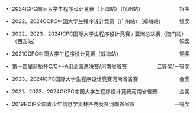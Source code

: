 - <p style="text-align:left;">2024ICPC国际大学生程序设计竞赛（上海站）（杭州站）<span style="float:right;">银奖</span></p>
- <p style="text-align:left;">2022、2024CCPC中国大学生程序设计竞赛（广州站）（郑州站）   <span style="float:right;">银奖</span></p>
- <p style="text-align:left;">2022、2023、2024ICPC国际大学生程序设计竞赛 / 亚洲总决赛（澳门站）（西安站）<span style="float:right;">铜奖</span></p>
- <p style="text-align:left;">2021CCPC中国大学生程序设计竞赛（威海站） <span style="float:right;">铜奖</span></p>
- <p style="text-align:left;">第十四届蓝桥杯C/C++A组全国总决赛/河南省省赛 <span style="float:right;">二等奖/一等奖</span></p>
- <p style="text-align:left;">2023、2024ICPC国际大学生程序设计竞赛河南省省赛   <span style="float:right;">金奖</span></p>
- <p style="text-align:left;">2021、2023、2024CCPC中国大学生程序设计竞赛河南省省赛   <span style="float:right;">金奖</span></p>
- <p style="text-align:left;">2019NOIP全国青少年信息学奥林匹克竞赛河南省省赛 <span style="float:right;">一等奖</span></p>
